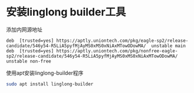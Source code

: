 # 安装linglong builder工具
添加内网源地址

```plain
deb  [trusted=yes] https://aptly.uniontech.com/pkg/eagle-sp2/release-candidate/546y54-R5LiA5pyfMjAyMS0xMS0xNiAxMTowODowMA/  unstable main
deb  [trusted=yes] https://aptly.uniontech.com/pkg/nonfree-eagle-sp2/release-candidate/546y54-R5LiA5pyfMjAyMS0xMS0xNiAxMTowODowMA/  unstable non-free
```
使用apt安装linglong-builder程序
```bash
sudo apt install linglong-builder
```